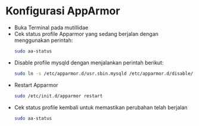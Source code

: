 # Konfigurasi AppArmor

- Buka Terminal pada mutillidae
- Cek status profile Apparmor yang sedang berjalan dengan menggunakan perintah: 
  ```bash
  sudo aa-status
  ```
- Disable profile mysqld dengan menjalankan perintah berikut:
  ```bash
  sudo ln -s /etc/apparmor.d/usr.sbin.mysqld /etc/apparmor.d/disable/
  ```
- Restart Apparmor
  ```bash
  sudo /etc/init.d/apparmor restart
  ```
- Cek status profile kembali untuk memastikan perubahan telah berjalan
  ```bash
  sudo aa-status
  ```